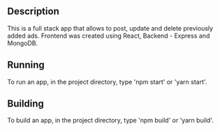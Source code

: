 ## Description
This is a full stack app that allows to post, update and delete previously added ads. Frontend was created using React, Backend - Express and MongoDB.

## Running
To run an app, in the project directory, type 'npm start' or 'yarn start'.

## Building
To build an app, in the project directory, type 'npm build' or 'yarn build'.
